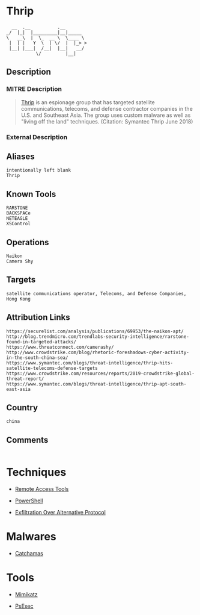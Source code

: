 
# Thrip

```
  __  .__          .__        
_/  |_|  |_________|__|_____  
\   __\  |  \_  __ \  \____ \ 
 |  | |   Y  \  | \/  |  |_> >
 |__| |___|  /__|  |__|   __/ 
           \/         |__|    

```

## Description

### MITRE Description

> [Thrip](https://attack.mitre.org/groups/G0076) is an espionage group that has targeted satellite communications, telecoms, and defense contractor companies in the U.S. and Southeast Asia. The group uses custom malware as well as "living off the land" techniques. (Citation: Symantec Thrip June 2018)

### External Description

> 

## Aliases

```
intentionally left blank
Thrip
```

## Known Tools

```
RARSTONE
BACKSPACe
NETEAGLE
XSControl
```

## Operations

```
Naikon
Camera Shy
```

## Targets

```
satellite communications operator, Telecoms, and Defense Companies, Hong Kong
```

## Attribution Links

```
https://securelist.com/analysis/publications/69953/the-naikon-apt/
http://blog.trendmicro.com/trendlabs-security-intelligence/rarstone-found-in-targeted-attacks/
https://www.threatconnect.com/camerashy/
http://www.crowdstrike.com/blog/rhetoric-foreshadows-cyber-activity-in-the-south-china-sea/
https://www.symantec.com/blogs/threat-intelligence/thrip-hits-satellite-telecoms-defense-targets
https://www.crowdstrike.com/resources/reports/2019-crowdstrike-global-threat-report/
https://www.symantec.com/blogs/threat-intelligence/thrip-apt-south-east-asia
```

## Country

```
china
```

## Comments

```

```

# Techniques


* [Remote Access Tools](../techniques/Remote-Access-Tools.md)

* [PowerShell](../techniques/PowerShell.md)
    
* [Exfiltration Over Alternative Protocol](../techniques/Exfiltration-Over-Alternative-Protocol.md)
    

# Malwares


* [Catchamas](../malwares/Catchamas.md)


# Tools


* [Mimikatz](../tools/Mimikatz.md)

* [PsExec](../tools/PsExec.md)
    
